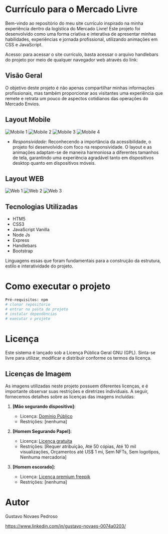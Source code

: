 # Currículo para o Mercado Livre

Bem-vindo ao repositório do meu site currículo inspirado na minha experiência dentro da logística do Mercado Livre! Este projeto foi desenvolvido como uma forma criativa e interativa de apresentar minhas habilidades, experiências e jornada profissional, utilizando animações em CSS e JavaScript. 

Acesso: para acessar o site currículo, basta acessar o arquivo handlebars do projeto por meio de qualquer navegador web através do link: 


## Visão Geral

O objetivo deste projeto é não apenas compartilhar minhas informações profissionais, mas também proporcionar aos visitantes uma experiência que remete e retrata um pouco de aspectos cotidianos das operações do Mercado Envios.

## Layout Mobile
![Mobile 1](https://github.com/Gunovaes/MeliCurriculo/blob/main/RESPONSIVE%20LAYOUT/Mobile/Screenshot_1.png) ![Mobile 2](https://github.com/Gunovaes/MeliCurriculo/blob/main/RESPONSIVE%20LAYOUT/Mobile/Screenshot_2.png) ![Mobile 3](https://github.com/Gunovaes/MeliCurriculo/blob/main/RESPONSIVE%20LAYOUT/Mobile/Screenshot_3.png) ![Mobile 4](https://github.com/Gunovaes/MeliCurriculo/blob/main/RESPONSIVE%20LAYOUT/Mobile/Screenshot_4.png)
- *Responsividade:* Reconhecendo a importância da acessibilidade, o projeto foi desenvolvido com foco na responsividade. O layout e as animações adaptam-se de maneira harmoniosa a diferentes tamanhos de tela, garantindo uma experiência agradável tanto em dispositivos desktop quanto em dispositivos móveis.

## Layout WEB
![Web 1](https://github.com/Gunovaes/MeliCurriculo/blob/main/RESPONSIVE%20LAYOUT/Desktop/Screenshot_1.png)
![Web 2](https://github.com/Gunovaes/MeliCurriculo/blob/main/RESPONSIVE%20LAYOUT/Desktop/Screenshot_2.png)
![Web 3](https://github.com/Gunovaes/MeliCurriculo/blob/main/RESPONSIVE%20LAYOUT/Desktop/Screenshot_3.png)
  
## Tecnologias Utilizadas
- HTM5
- CSS3
- JavaScript Vanilla
- Node Js
- Express
- Handlebars
- Bootstrap
  
Linguagens essas que foram fundamentais para a construção da estrutura, estilo e interatividade do projeto.


# Como executar o projeto

```bash
Pré-requisitos: npm 
# clonar repositório
# entrar na pasta do projeto 
# instalar dependências
# executar o projeto
```

# Licença
Este sistema é lançado sob a Licença Pública Geral GNU (GPL). Sinta-se livre para utilizar, modificar e distribuir conforme os termos da licença.

## Licenças de Imagem

As imagens utilizadas neste projeto possuem diferentes licenças, e é importante observar suas restrições e diretrizes individuais. A seguir, fornecemos detalhes sobre as licenças das imagens incluídas:

1. **[Mão segurando dispositivo]:**
   - Licença: [Domínio Público](https://www.designi.com.br/bc3ddf1d1589ecb7)
   - Restrições: [nenhuma]

2. **[Homem Segurando Papel]:**
   - Licença: [Licença gratuita](https://pt.vecteezy.com/png/10870994-homem-casual-de-ilustracao-de-personagem-3d-segurando-papel-verde-com-a-mao-esquerda-e-apontando-com-a-mao-direita)
   - Restrições: [Requer atribuição, Até 50 cópias, Até 10 mil visualizações, Orçamentos até US$ 1 mi, Sem NFTs, Sem logotipos, Nenhuma mercadoria]

3. **[Homem escorado]:**
   - Licença: [Licença premium freepik](https://br.freepik.com/psd-premium/ilustracao-3d-da-pose-de-personagem-masculino-encostado-na-parede_29013723.htm)
   - Restrições: [nenhuma]

# Autor

Gustavo Novaes Pedroso

https://www.linkedin.com/in/gustavo-novaes-0074a0203/




